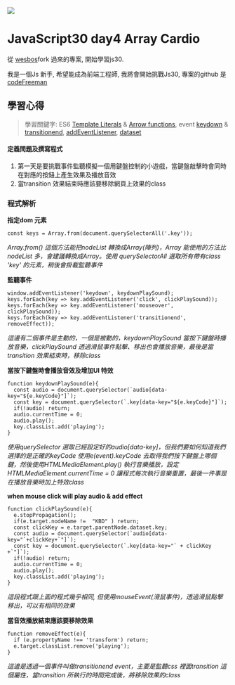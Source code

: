 ![](https://javascript30.com/images/JS3-social-share.png)

# JavaScript30 day4 Array Cardio

從 [wesbos](https://github.com/wesbos/JavaScript30)fork 過來的專案, 開始學習js30.

我是一個Js 新手, 希望能成為前端工程師, 我將會開始挑戰Js30, 專案的github 是 [codeFreeman](https://github.com/codeFreeman/JavaScript30)

## 學習心得

> 學習關鍵字:  ES6 [Template Literals](https://developer.mozilla.org/zh-TW/docs/Web/JavaScript/Reference/Template_literals) & [Arrow functions](https://developer.mozilla.org/zh-TW/docs/Web/JavaScript/Reference/Functions/Arrow_functions), event [keydown](https://developer.mozilla.org/en-US/docs/Web/Events/keydown) & [transitionend](https://developer.mozilla.org/en-US/docs/Web/Events/transitionend), [addEventListener](https://developer.mozilla.org/zh-TW/docs/Web/API/EventTarget/addEventListener), [dataset](https://developer.mozilla.org/zh-TW/docs/Web/API/HTMLElement/dataset)

#### 定義問題及撰寫程式
1. 第一天是要挑戰事件監聽模擬一個用鍵盤控制的小遊戲，當鍵盤敲擊時會同時在對應的按鈕上產生效果及播放音效
2. 當transition 效果結束時應該要移除網頁上效果的class

### 程式解析

**指定dom 元素**

    const keys = Array.from(document.querySelectorAll('.key'));

*Array.from() 這個方法能把nodeList 轉換成Array(陣列)，Array 能使用的方法比nodeList 多，會建議轉換成Array。使用 querySelectorAll 選取所有帶有class 'key' 的元素，稍後會掛載監聽事件*

**監聽事件**

    window.addEventListener('keydown', keydownPlaySound);
    keys.forEach(key => key.addEventListener('click', clickPlaySound));
    keys.forEach(key => key.addEventListener('mouseover', clickPlaySound));
    keys.forEach(key => key.addEventListener('transitionend', removeEffect));

*這邊有二個事件是主動的，一個是被動的，keydownPlaySound 當按下鍵盤時播放音樂，clickPlaySound 透過滑鼠事件點擊、移出也會播放音樂，最後是當transition 效果結束時，移除class*

**當按下鍵盤時會播放音效及增加UI 特效**

    function keydownPlaySound(e){
      const audio = document.querySelector(`audio[data-key="${e.keyCode}"]`);
      const key = document.querySelector(`.key[data-key="${e.keyCode}"]`);
      if(!audio) return;
      audio.currentTime = 0;
      audio.play();
      key.classList.add('playing');
    }

*使用querySelector 選取已經設定好的audio[data-key]，但我們要如何知道我們選擇的是正確的keyCode 使用e(event).keyCode 去取得我們按下鍵盤上哪個鍵，然後使用HTMLMediaElement.play() 執行音樂播放，設定HTMLMediaElement.currentTime = 0 讓程式每次執行音樂重置，最後一件事是在播放音樂時加上特效class*

**when mouse click will play audio & add effect**

    function clickPlaySound(e){
      e.stopPropagation();
      if(e.target.nodeName !=  "KBD" ) return;
      const clickKey = e.target.parentNode.dataset.key;
      const audio = document.querySelector(`audio[data-key="`+clickKey+`"]`);
      const key = document.querySelector(`.key[data-key="` + clickKey +`"]`);
      if(!audio) return;
      audio.currentTime = 0;
      audio.play();
      key.classList.add('playing');
    }

*這段程式跟上面的程式幾乎相同, 但使用mouseEvent(滑鼠事件)，透過滑鼠點擊移出，可以有相同的效果*

**當音效播放結束應該要移除效果**

    function removeEffect(e){
      if (e.propertyName !== 'transform') return;
      e.target.classList.remove('playing');
    }

*這邊是透過一個事件叫做transitionend event，主要是監聽css 裡面transition 這個屬性，當transition 所執行的時間完成後，將移除效果的class*
